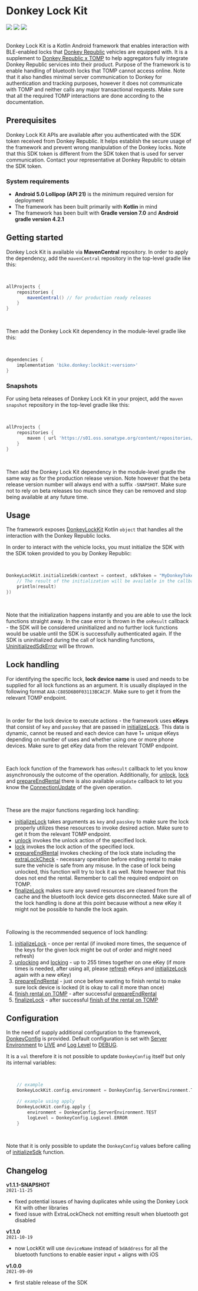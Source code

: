 # Donkey Lock Kit
<img src="https://app.bitrise.io/app/b03242d68d965a84/status.svg?token=4X7nR4w8EwAj2589-hzUKQ&branch=develop"> <img src="https://maven-badges.herokuapp.com/maven-central/bike.donkey/lockkit/badge.svg?style=flat&gav=true"> <img src="https://img.shields.io/nexus/s/bike.donkey/lockkit?label=snapshots&server=https%3A%2F%2Fs01.oss.sonatype.org">
<br/>
<br/>

Donkey Lock Kit is a Kotlin Android framework that enables interaction with BLE-enabled locks that [Donkey Republic](https://donkey.bike) vehicles are equipped with. It is a supplement to [Donkey Republic x TOMP](https://github.com/DonkeyRepublic/donkey_tomp) to help aggregators fully integrate Donkey Republic services into their product.
Purpose of the framework is to enable handling of bluetooth locks that TOMP cannot access online. Note that it also handles minimal server communication to Donkey for authentication and tracking purposes, however it does not communicate with TOMP and neither calls any major transactional requests. Make sure that all the required TOMP interactions are done according to the documentation.

## Prerequisites
Donkey Lock Kit APIs are available after you authenticated with the SDK token received from Donkey Republic. It helps establish the secure usage of the framework and prevent wrong manipulation of the Donkey locks. Note that this SDK token is different from the SDK token that is used for server communication.
Contact your representative at Donkey Republic to obtain the SDK token.

### System requirements
- <b>Android 5.0 Lollipop (API 21)</b> is the minimum required version for deployment
- The framework has been built primarily with <b>Kotlin</b> in mind
- The framework has been built with <b>Gradle version 7.0</b> and <b>Android gradle version 4.2.1</b>

## Getting started
Donkey Lock Kit is available via <b>MavenCentral</b> repository. In order to apply the dependency, add the `mavenCentral` repository in the top-level gradle like this:

<br/>

```groovy
allProjects {
    repositories {
        mavenCentral() // for production ready releases
    }
}
```

<br/>

Then add the Donkey Lock Kit dependency in the module-level gradle like this:

<br/>

```groovy
dependencies {
    implementation 'bike.donkey:lockkit:<version>'
}
```

### Snapshots
For using beta releases of Donkey Lock Kit in your project, add the `maven snapshot` repository in the top-level gradle like this:

<br/>

```groovy
allProjects {
    repositories {
        maven { url 'https://s01.oss.sonatype.org/content/repositories/snapshots/' } // for beta versions (snapshots)
    }
}
```

<br/>

Then add the Donkey Lock Kit dependency in the module-level gradle the same way as for the production release version. Note however that the beta release version number will always end with a suffix `-SNAPSHOT`. Make sure not to rely on beta releases too much since they can be removed and stop being available at any future time.

## Usage
The framework exposes [DonkeyLockKit](https://developer.donkey.bike/tomp/lockkit/docs/android/-donkey%20-lock%20-kit/bike.donkey.lockkit/-donkey-lock-kit/index.html) Kotlin `object` that handles all the interaction with the Donkey Republic locks.

In order to interact with the vehicle locks, you must initialize the SDK with the SDK token provided to you by Donkey Republic:

<br/>

```kotlin
DonkeyLockKit.initializeSdk(context = context, sdkToken = "MyDonkeyToken", onResult = { result ->
    // The result of the initialization will be available in the callback in case of debugging
    println(result)
})
```

<br/>

Note that the initialization happens instantly and you are able to use the lock functions straight away. In the case error is thrown in the `onResult` callback - the SDK will be considered uninitialized and no further lock functions would be usable until the SDK is successfully authenticated again.
If the SDK is uninitialized during the call of lock handling functions, [UninitializedSdkError](https://developer.donkey.bike/tomp/lockkit/docs/android/-donkey%20-lock%20-kit/bike.donkey.lockkit.errors/-uninitialized-sdk-error/index.html) will be thrown.

## Lock handling
For identifying the specific lock, <b>lock device name</b> is used and needs to be supplied for all lock functions as an argument. It is usually displayed in the following format `AXA:C885D6B0F03113BCAC2F`. Make sure to get it from the relevant TOMP endpoint.

<br/>

In order for the lock device to execute actions - the framework uses <b>eKeys</b> that consist of `key` and `passkey` that are passed in [initializeLock](https://developer.donkey.bike/tomp/lockkit/docs/android/-donkey%20-lock%20-kit/bike.donkey.lockkit/-donkey-lock-kit/initialize-lock.html). This data is dynamic, cannot be reused and each device can have 1+ unique eKeys depending on number of uses and whether using one or more phone devices. Make sure to get eKey data from the relevant TOMP endpoint.

<br/>

Each lock function of the framework has `onResult` callback to let you know asynchronously the outcome of the operation. Additionally, for [unlock](https://developer.donkey.bike/tomp/lockkit/docs/android/-donkey%20-lock%20-kit/bike.donkey.lockkit/-donkey-lock-kit/unlock.html), [lock](https://developer.donkey.bike/tomp/lockkit/docs/android/-donkey%20-lock%20-kit/bike.donkey.lockkit/-donkey-lock-kit/lock.html) and [prepareEndRental](https://developer.donkey.bike/tomp/lockkit/docs/android/-donkey%20-lock%20-kit/bike.donkey.lockkit/-donkey-lock-kit/prepare-end-rental.html) there is also available `onUpdate` callback to let you know the [ConnectionUpdate](https://developer.donkey.bike/tomp/lockkit/docs/android/-donkey%20-lock%20-kit/bike.donkey.lockkit.updates/-connection-update/index.html) of the given operation.

<br/>

These are the major functions regarding lock handling:
- [initializeLock](https://developer.donkey.bike/tomp/lockkit/docs/android/-donkey%20-lock%20-kit/bike.donkey.lockkit/-donkey-lock-kit/initialize-lock.html) takes arguments as `key` and `passkey` to make sure the lock properly utilizes these resources to invoke desired action. Make sure to get it from the relevant TOMP endpoint.
- [unlock](https://developer.donkey.bike/tomp/lockkit/docs/android/-donkey%20-lock%20-kit/bike.donkey.lockkit/-donkey-lock-kit/unlock.html) invokes the unlock action of the specified lock.
- [lock](https://developer.donkey.bike/tomp/lockkit/docs/android/-donkey%20-lock%20-kit/bike.donkey.lockkit/-donkey-lock-kit/lock.html) invokes the lock action of the specified lock.
- [prepareEndRental](https://developer.donkey.bike/tomp/lockkit/docs/android/-donkey%20-lock%20-kit/bike.donkey.lockkit/-donkey-lock-kit/prepare-end-rental.html) invokes checking of the lock state including the [extraLockCheck](https://developer.donkey.bike/tomp/lockkit/docs/android/-donkey%20-lock%20-kit/bike.donkey.lockkit.updates/-connection-update/-extra-lock-check/index.html) - necessary operation before ending rental to make sure the vehicle is safe from any misuse. In the case of lock being unlocked, this function will try to lock it as well. Note however that this does not end the rental. Remember to call the required endpoint on TOMP.
- [finalizeLock](https://developer.donkey.bike/tomp/lockkit/docs/android/-donkey%20-lock%20-kit/bike.donkey.lockkit/-donkey-lock-kit/finalize-lock.html) makes sure any saved resources are cleaned from the cache and the bluetooth lock device gets disconnected. Make sure all of the lock handling is done at this point because without a new eKey it might not be possible to handle the lock again.

<br/>

Following is the recommended sequence of lock handling:
1. [initializeLock](https://developer.donkey.bike/tomp/lockkit/docs/android/-donkey%20-lock%20-kit/bike.donkey.lockkit/-donkey-lock-kit/initialize-lock.html) - once per rental (if invoked more times, the sequence of the keys for the given lock might be out of order and might need refresh)
2. [unlocking](https://developer.donkey.bike/tomp/lockkit/docs/android/-donkey%20-lock%20-kit/bike.donkey.lockkit/-donkey-lock-kit/unlock.html) and [locking](https://developer.donkey.bike/tomp/lockkit/docs/android/-donkey%20-lock%20-kit/bike.donkey.lockkit/-donkey-lock-kit/lock.html) - up to 255 times together on one eKey (if more times is needed, after using all, please [refresh](https://github.com/DonkeyRepublic/donkey_tomp#refresh-ekey) eKeys and [initializeLock](https://developer.donkey.bike/tomp/lockkit/docs/android/-donkey%20-lock%20-kit/bike.donkey.lockkit/-donkey-lock-kit/initialize-lock.html) again with a new eKey)
3. [prepareEndRental](https://developer.donkey.bike/tomp/lockkit/docs/android/-donkey%20-lock%20-kit/bike.donkey.lockkit/-donkey-lock-kit/prepare-end-rental.html) - just once before wanting to finish rental to make sure lock device is locked (it is okay to call it more than once)
4. [finish rental on TOMP](https://github.com/DonkeyRepublic/donkey_tomp#finishing-rental) - after successful [prepareEndRental](https://developer.donkey.bike/tomp/lockkit/docs/android/-donkey%20-lock%20-kit/bike.donkey.lockkit/-donkey-lock-kit/prepare-end-rental.html)
5. [finalizeLock](https://developer.donkey.bike/tomp/lockkit/docs/android/-donkey%20-lock%20-kit/bike.donkey.lockkit/-donkey-lock-kit/finalize-lock.html) - after successful [finish of the rental on TOMP](https://github.com/DonkeyRepublic/donkey_tomp#finishing-rental)

## Configuration
In the need of supply additional configuration to the framework, [DonkeyConfig](https://developer.donkey.bike/tomp/lockkit/docs/android/-donkey%20-lock%20-kit/bike.donkey.lockkit/-donkey-config/index.html) is provided. Default configuration is set with [Server Environment](https://developer.donkey.bike/tomp/lockkit/docs/android/-donkey%20-lock%20-kit/bike.donkey.lockkit/-donkey-config/-server-environment/index.html) to [LIVE](https://developer.donkey.bike/tomp/lockkit/docs/android/-donkey%20-lock%20-kit/bike.donkey.lockkit/-donkey-config/-server-environment/-l-i-v-e/index.html) and [Log Level](https://developer.donkey.bike/tomp/lockkit/docs/android/-donkey%20-lock%20-kit/bike.donkey.lockkit/-donkey-config/-log-level/index.html) to [DEBUG](https://developer.donkey.bike/tomp/lockkit/docs/android/-donkey%20-lock%20-kit/bike.donkey.lockkit/-donkey-config/-log-level/-d-e-b-u-g/index.html).

It is a `val` therefore it is not possible to update `DonkeyConfig` itself but only its internal variables:

<br/>

```kotlin
    // example
    DonkeyLockKit.config.environment = DonkeyConfig.ServerEnvironment.TEST
    
    // example using apply
    DonkeyLockKit.config.apply {
        environment = DonkeyConfig.ServerEnvironment.TEST
        logLevel = DonkeyConfig.LogLevel.ERROR
    }
```

<br/>

Note that it is only possible to update the `DonkeyConfig` values before calling of [initializeSdk](https://developer.donkey.bike/tomp/lockkit/docs/android/-donkey%20-lock%20-kit/bike.donkey.lockkit/-donkey-lock-kit/initialize-sdk.html) function.

## Changelog

<b>v1.1.1-SNAPSHOT</b><br/>`2021-11-25`
- fixed potential issues of having duplicates while using the Donkey Lock Kit with other libraries
- fixed issue with ExtraLockCheck not emitting result when bluetooth got disabled

<b>v1.1.0</b><br/>`2021-10-19`
- now LockKit will use `deviceName` instead of `bdAddress` for all the bluetooth functions to enable easier input + aligns with iOS

<b>v1.0.0</b><br/>`2021-09-09`
- first stable release of the SDK
